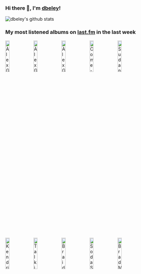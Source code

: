 ### Hi there 👋, I'm [dbeley](https://dbeley.ovh/en)!

![dbeley's github stats](https://github-readme-stats.vercel.app/api?username=dbeley)

### My most listened albums on [last.fm](https://www.last.fm/user/d_beley) in the last week

[<img src='https://lastfm.freetls.fastly.net/i/u/300x300/03337c9410154aa74af1e6b23bafa085.jpg' width='16%' height='16%' alt='Alex G - RACE'>](https://www.last.fm/music/alex%2bg/race)&nbsp;
[<img src='https://lastfm.freetls.fastly.net/i/u/300x300/0b8520054cfd8af493b44a8bed0a2361.jpg' width='16%' height='16%' alt='Alex G - TRICK'>](https://www.last.fm/music/alex%2bg/trick)&nbsp;
[<img src='https://lastfm.freetls.fastly.net/i/u/300x300/0fb06d94de31102e30dc28b6c23246b5.jpg' width='16%' height='16%' alt='Alex G - House of Sugar'>](https://www.last.fm/music/alex%2bg/house%2bof%2bsugar)&nbsp;
[<img src='https://lastfm.freetls.fastly.net/i/u/300x300/cdf319e94ac2257279d75a0400231987.jpg' width='16%' height='16%' alt='Come - Gently Down the Stream'>](https://www.last.fm/music/come/gently%2bdown%2bthe%2bstream)&nbsp;
[<img src='https://lastfm.freetls.fastly.net/i/u/300x300/617adca361fc1e60f4150601a421fd31.jpg' width='16%' height='16%' alt='Sudan Archives - Natural Brown Prom Queen'>](https://www.last.fm/music/sudan%2barchives/natural%2bbrown%2bprom%2bqueen)&nbsp;
<br>
[<img src='https://lastfm.freetls.fastly.net/i/u/300x300/48628c6af67db437b0b9ff156b2c1085.jpg' width='16%' height='16%' alt='Kendrick Lamar - good kid, m.A.A.d city'>](https://www.last.fm/music/kendrick%2blamar/good%2bkid%252c%2bm.a.a.d%2bcity)&nbsp;
[<img src='https://lastfm.freetls.fastly.net/i/u/300x300/90bba62b69e784f77daa41d94ad2eef6.jpg' width='16%' height='16%' alt='Talking Heads - Stop Making Sense'>](https://www.last.fm/music/talking%2bheads/stop%2bmaking%2bsense)&nbsp;
[<img src='https://lastfm.freetls.fastly.net/i/u/300x300/9d201f7b4cccfbfcc631b3c4d7e5bebe.jpg' width='16%' height='16%' alt='Braid - Frame & Canvas'>](https://www.last.fm/music/braid/frame%2b%2526%2bcanvas)&nbsp;
[<img src='https://lastfm.freetls.fastly.net/i/u/300x300/f60967d48498b86b727bc919104d58e8.jpg' width='16%' height='16%' alt='Soda Stereo - Dynamo'>](https://www.last.fm/music/soda%2bstereo/dynamo)&nbsp;
[<img src='https://lastfm.freetls.fastly.net/i/u/300x300/f76fb79ea21151a98679ec398798bd4e.jpg' width='16%' height='16%' alt='Brad Mehldau - Your Mother Should Know: Brad Mehldau Plays The Beatles'>](https://www.last.fm/music/brad%2bmehldau/your%2bmother%2bshould%2bknow%253a%2bbrad%2bmehldau%2bplays%2bthe%2bbeatles)&nbsp;
<br>
